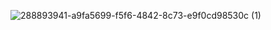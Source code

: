 ![288893941-a9fa5699-f5f6-4842-8c73-e9f0cd98530c (1)](https://github.com/user-attachments/assets/afed7b42-cf81-478f-bc61-23b407f2cf61)
